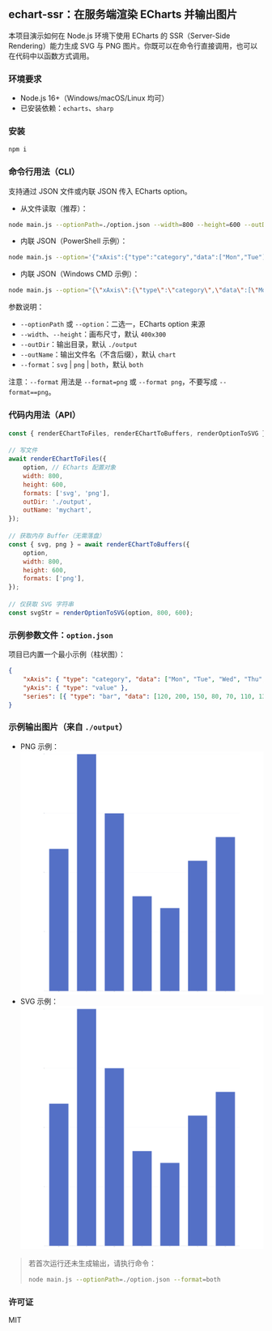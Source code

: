 ## echart-ssr：在服务端渲染 ECharts 并输出图片

本项目演示如何在 Node.js 环境下使用 ECharts 的 SSR（Server-Side Rendering）能力生成 SVG 与 PNG 图片。你既可以在命令行直接调用，也可以在代码中以函数方式调用。

### 环境要求

-   Node.js 16+（Windows/macOS/Linux 均可）
-   已安装依赖：`echarts`、`sharp`

### 安装

```bash
npm i
```

### 命令行用法（CLI）

支持通过 JSON 文件或内联 JSON 传入 ECharts option。

-   从文件读取（推荐）：

```bash
node main.js --optionPath=./option.json --width=800 --height=600 --outDir=./output --outName=mychart --format=both
```

-   内联 JSON（PowerShell 示例）：

```bash
node main.js --option='{"xAxis":{"type":"category","data":["Mon","Tue"]},"yAxis":{"type":"value"},"series":[{"type":"bar","data":[120,200]}]}' --width=800 --height=600 --format=png
```

-   内联 JSON（Windows CMD 示例）：

```bash
node main.js --option="{\"xAxis\":{\"type\":\"category\",\"data\":[\"Mon\",\"Tue\"]},\"yAxis\":{\"type\":\"value\"},\"series\":[{\"type\":\"bar\",\"data\":[120,200]}]}" --format=svg
```

参数说明：

-   `--optionPath` 或 `--option`：二选一，ECharts option 来源
-   `--width`、`--height`：画布尺寸，默认 `400x300`
-   `--outDir`：输出目录，默认 `./output`
-   `--outName`：输出文件名（不含后缀），默认 `chart`
-   `--format`：`svg` | `png` | `both`，默认 `both`

注意：`--format` 用法是 `--format=png` 或 `--format png`，不要写成 `--format==png`。

### 代码内用法（API）

```js
const { renderEChartToFiles, renderEChartToBuffers, renderOptionToSVG } = require('./main');

// 写文件
await renderEChartToFiles({
    option, // ECharts 配置对象
    width: 800,
    height: 600,
    formats: ['svg', 'png'],
    outDir: './output',
    outName: 'mychart',
});

// 获取内存 Buffer（无需落盘）
const { svg, png } = await renderEChartToBuffers({
    option,
    width: 800,
    height: 600,
    formats: ['png'],
});

// 仅获取 SVG 字符串
const svgStr = renderOptionToSVG(option, 800, 600);
```

### 示例参数文件：`option.json`

项目已内置一个最小示例（柱状图）：

```json
{
    "xAxis": { "type": "category", "data": ["Mon", "Tue", "Wed", "Thu", "Fri", "Sat", "Sun"] },
    "yAxis": { "type": "value" },
    "series": [{ "type": "bar", "data": [120, 200, 150, 80, 70, 110, 130] }]
}
```

### 示例输出图片（来自 `./output`）

-   PNG 示例：![chart.png](output/chart.png)
-   SVG 示例：![chart.svg](output/chart.svg)

> 若首次运行还未生成输出，请执行命令：
>
> ```bash
> node main.js --optionPath=./option.json --format=both
> ```

### 许可证

MIT
